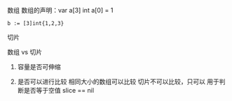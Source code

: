 数组
    数组的声明：var a[3] int
    a[0] = 1

    b := [3]int{1,2,3}

切片

数组 vs 切片
1. 容量是否可伸缩

2. 是否可以进行比较
    相同大小的数组可以比较
    切片不可以比较，只可以 用于判断是否等于空值 slice == nil